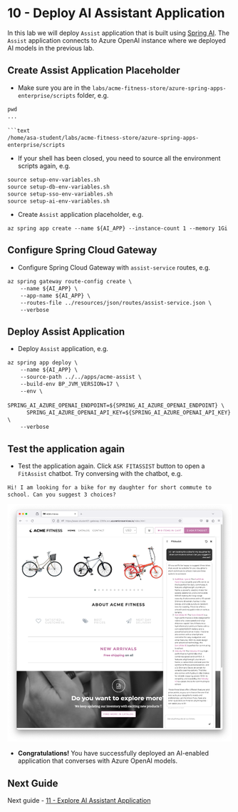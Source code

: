 # 10 - Deploy AI Assistant Application

In this lab we will deploy `Assist` application that is built using [Spring AI](https://spring.io/projects/spring-ai). The `Assist` application connects to Azure OpenAI instance where we deployed AI models in the previous lab.

## Create Assist Application Placeholder

* Make sure you are in the `labs/acme-fitness-store/azure-spring-apps-enterprise/scripts` folder, e.g.

```shell
pwd
...

```text
/home/asa-student/labs/acme-fitness-store/azure-spring-apps-enterprise/scripts
```

* If your shell has been closed, you need to source all the environment scripts again, e.g.

```shell
source setup-env-variables.sh
source setup-db-env-variables.sh
source setup-sso-env-variables.sh
source setup-ai-env-variables.sh
```

* Create `Assist` application placeholder, e.g.

```shell
az spring app create --name ${AI_APP} --instance-count 1 --memory 1Gi
```

## Configure Spring Cloud Gateway

* Configure Spring Cloud Gateway with `assist-service` routes, e.g.

```shell
az spring gateway route-config create \
    --name ${AI_APP} \
    --app-name ${AI_APP} \
    --routes-file ../resources/json/routes/assist-service.json \
    --verbose
```

## Deploy Assist Application

* Deploy `Assist` application, e.g.

```shell
az spring app deploy \
    --name ${AI_APP} \
    --source-path ../../apps/acme-assist \
    --build-env BP_JVM_VERSION=17 \
    --env \
      SPRING_AI_AZURE_OPENAI_ENDPOINT=${SPRING_AI_AZURE_OPENAI_ENDPOINT} \
      SPRING_AI_AZURE_OPENAI_API_KEY=${SPRING_AI_AZURE_OPENAI_API_KEY} \
    --verbose 
```

## Test the application again

* Test the application again. Click `ASK FITASSIST` button to open a `FitAssist` chatbot. Try conversing with the chatbot, e.g. 

```text
Hi! I am looking for a bike for my daughter for short commute to school. Can you suggest 3 choices?
```

![AI Assistance - FitAssist](./images/ai-assistant-01.png)

* __Congratulations!__ You have successfully deployed an AI-enabled application that converses with Azure OpenAI models.

## Next Guide

Next guide - [11 - Explore AI Assistant Application](../11-explore-ai-assistant-application/README.md)
